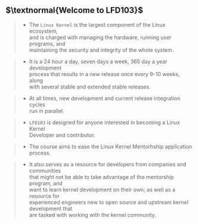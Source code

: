 ## $\textnormal{Welcome to LFD103}$

> - The `Linux Kernel` is the largest component of the Linux ecosystem, <br />
    and is charged with managing the hardware, running user programs, and <br />
    maintaining the security and integrity of the whole system. <br />

> - It is a 24 hour a day, seven days a week, 365 day a year development <br />
    process that results in a new release once every 9-10 weeks, along <br />
    with several stable and extended stable releases. <br />

> - At all times, new development and current release integration cycles <br />
    run in parallel.

> - `LFD103` is designed for anyone interested in becoming a Linux Kernel <br />
    Developer and contributor.

> - The course aims to ease the Linux Kernel Mentorhship application process. <br />

> - It also serves as a resource for developers from companies and communities <br />
    that might not be able to take advantage of the mentorship program, and <br />
    want to learn kernel development on their own; as well as a resource for <br />
    experienced engineers new to open source and upstream kernel development that <br />
    are tasked with working with the kernel community.
